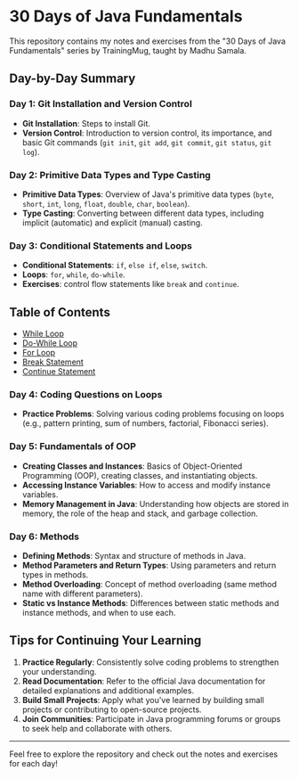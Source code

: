 # 30 Days of Java Fundamentals

This repository contains my notes and exercises from the "30 Days of Java Fundamentals" series by TrainingMug, taught by Madhu Samala.

## Day-by-Day Summary

### Day 1: Git Installation and Version Control
- **Git Installation**: Steps to install Git.
- **Version Control**: Introduction to version control, its importance, and basic Git commands (`git init`, `git add`, `git commit`, `git status`, `git log`).

### Day 2: Primitive Data Types and Type Casting
- **Primitive Data Types**: Overview of Java's primitive data types (`byte`, `short`, `int`, `long`, `float`, `double`, `char`, `boolean`).
- **Type Casting**: Converting between different data types, including implicit (automatic) and explicit (manual) casting.

### Day 3: Conditional Statements and Loops
- **Conditional Statements**: `if`, `else if`, `else`, `switch`.
- **Loops**: `for`, `while`, `do-while`.
- **Exercises**: 
control flow statements like `break` and `continue`.

## Table of Contents
- [While Loop](#while-loop)
- [Do-While Loop](#do-while-loop)
- [For Loop](#for-loop)
- [Break Statement](#break-statement)
- [Continue Statement](#continue-statement)

### Day 4: Coding Questions on Loops
- **Practice Problems**: Solving various coding problems focusing on loops (e.g., pattern printing, sum of numbers, factorial, Fibonacci series).

### Day 5: Fundamentals of OOP
- **Creating Classes and Instances**: Basics of Object-Oriented Programming (OOP), creating classes, and instantiating objects.
- **Accessing Instance Variables**: How to access and modify instance variables.
- **Memory Management in Java**: Understanding how objects are stored in memory, the role of the heap and stack, and garbage collection.

### Day 6: Methods
- **Defining Methods**: Syntax and structure of methods in Java.
- **Method Parameters and Return Types**: Using parameters and return types in methods.
- **Method Overloading**: Concept of method overloading (same method name with different parameters).
- **Static vs Instance Methods**: Differences between static methods and instance methods, and when to use each.




## Tips for Continuing Your Learning
1. **Practice Regularly**: Consistently solve coding problems to strengthen your understanding.
2. **Read Documentation**: Refer to the official Java documentation for detailed explanations and additional examples.
3. **Build Small Projects**: Apply what you've learned by building small projects or contributing to open-source projects.
4. **Join Communities**: Participate in Java programming forums or groups to seek help and collaborate with others.

---

Feel free to explore the repository and check out the notes and exercises for each day!
